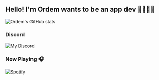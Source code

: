 ## Hello! I'm Ordem wants to be an app dev 🧑🏽‍💻📱 

![Ordem's GitHub stats](https://github-readme-stats.vercel.app/api?username=ordem-yoo&show_icons=true&theme=midnight-purple&count_private=true)


### Discord
[![My Discord](https://discord-readme-badge.vercel.app/api?id=358480813681016832)](https://discordapp.com/users/358480813681016832)

### Now Playing 🎧
[![Spotify](https://novatorem.vercel.app/api/spotify?background_color=0d1117&border_color=ffffff)](https://open.spotify.com/user/ordem)





<!--
**ordem-yoo/ordem-yoo** is a ✨ _special_ ✨ repository because its `README.md` (this file) appears on your GitHub profile.

Here are some ideas to get you started:

- 🔭 I’m currently working on ...
- 🌱 I’m currently learning ...
- 👯 I’m looking to collaborate on ...
- 🤔 I’m looking for help with ...
- 💬 Ask me about ...
- 📫 How to reach me: ...
- 😄 Pronouns: ...
- ⚡ Fun fact: ...
-->
